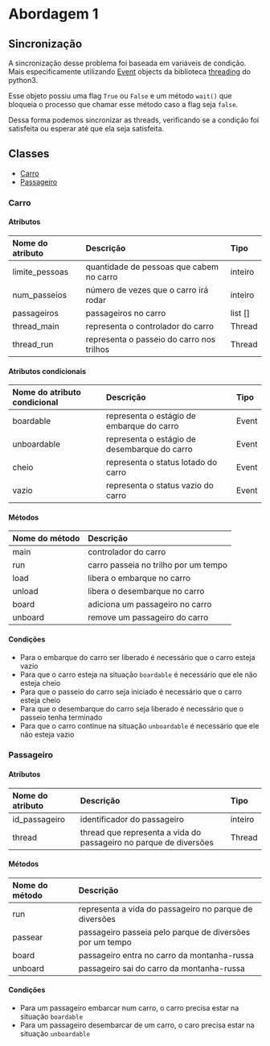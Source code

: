 # Abordagem 1

## Sincronização

A sincronização desse problema foi baseada em variáveis de condição.  
Mais especificamente utilizando [Event](https://docs.python.org/3/library/threading.html#event-objects) objects da biblioteca [threading](https://docs.python.org/3/library/threading.html) do python3.

Esse objeto possiu uma flag `True` ou `False` e um método `wait()` que bloqueia o processo que chamar esse método caso a flag seja `false`.

Dessa forma podemos sincronizar as threads, verificando se a condição foi satisfeita ou esperar até que ela seja satisfeita.

## Classes

* [Carro](#carro)
* [Passageiro](#passageiro)

### Carro

#### Atributos

| Nome do atributo | Descrição | Tipo |
| :--- | :--- | :--- |
| limite\_pessoas | quantidade de pessoas que cabem no carro | inteiro |
| num\_passeios | número de vezes que o carro irá rodar | inteiro |
| passageiros | passageiros no carro | list \[\] |
| thread\_main | representa o controlador do carro | Thread |
| thread\_run | representa o passeio do carro nos trilhos | Thread |

#### Atributos condicionais

| Nome do atributo condicional | Descrição | Tipo |
| :--- | :--- | :--- |
| boardable | representa o estágio de embarque do carro | Event |
| unboardable | representa o estágio de desembarque do carro | Event |
| cheio | representa o status lotado do carro | Event |
| vazio | representa o status vazio do carro | Event |

#### Métodos

| Nome do método | Descrição |
| :--- | :--- |
| main | controlador do carro |
| run | carro passeia no trilho por um tempo |
| load | libera o embarque no carro |
| unload | libera o desembarque no carro |
| board | adiciona um passageiro no carro |
| unboard | remove um passageiro do carro |

#### Condições

* Para o embarque do carro ser liberado é necessário que o carro esteja vazio
* Para que o carro esteja na situação `boardable` é necessário que ele não esteja cheio
* Para que o passeio do carro seja iniciado é necessário que o carro esteja cheio
* Para que o desembarque do carro seja liberado é necessário que o passeio tenha terminado
* Para que o carro continue na situação `unboardable` é necessário que ele não esteja vazio

### Passageiro

#### Atributos

| Nome do atributo | Descrição | Tipo |
| :--- | :--- | :--- |
| id\_passageiro | identificador do passageiro | inteiro |
| thread | thread que representa a vida do passageiro no parque de diversões | Thread |

#### Métodos

| Nome do método | Descrição |
| :--- | :--- |
| run | representa a vida do passageiro no parque de diversões |
| passear | passageiro passeia pelo parque de diversões por um tempo |
| board | passageiro entra no carro da montanha-russa |
| unboard | passageiro sai do carro da montanha-russa |

#### Condições

* Para um passageiro embarcar num carro, o carro precisa estar na situação `boardable`
* Para um passageiro desembarcar de um carro, o caro precisa estar na situação `unboardable`




